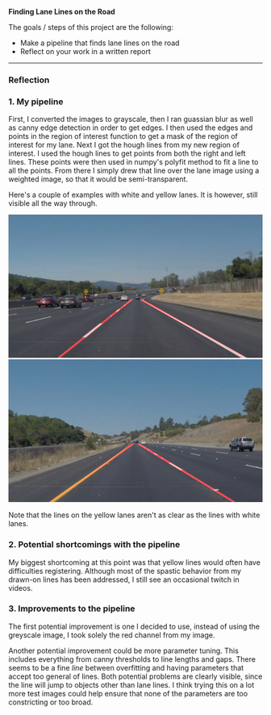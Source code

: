 **Finding Lane Lines on the Road**

The goals / steps of this project are the following:
* Make a pipeline that finds lane lines on the road
* Reflect on your work in a written report


[//]: # (Image References)

[image1]: ./test_images/solidYellowCurve-with-lines.jpg "White curve"
[image2]: ./test_images/solidWhiteCurve-with-lines.jpg "White curve with lines"
---

### Reflection

### 1. My pipeline

First, I converted the images to grayscale, then I ran guassian blur as well as canny edge detection in order to get edges. I then used the edges and points in the region of interest function to get a mask of the region of interest for my lane. Next I got the hough lines from my new region of interest. I used the hough lines to get points from both the right and left lines. These points were then used in numpy's polyfit method to fit a line to all the points. From there I simply drew that line over the lane image using a weighted image, so that it would be semi-transparent.


Here's a couple of examples with white and yellow lanes. It is however, still visible all the way through.

![alt text][image2]
![alt text][image1]

Note that the lines on the yellow lanes aren't as clear as the lines with white lanes.

### 2. Potential shortcomings with the pipeline

My biggest shortcoming at this point was that yellow lines would often have difficulties registering. Although most of the spastic behavior from my drawn-on lines has been addressed, I still see an occasional twitch in videos. 


### 3. Improvements to the pipeline

The first potential improvement is one I decided to use, instead of using the greyscale image, I took solely the red channel from my image. 

Another potential improvement could be more parameter tuning. This includes everything from canny thresholds to line lengths and gaps. There seems to be a fine *line* between overfitting and having parameters that accept too general of lines. Both potential problems are clearly visible, since the line will jump to objects other than lane lines. I think trying this on a lot more test images could help ensure that none of the parameters are too constricting or too broad.
